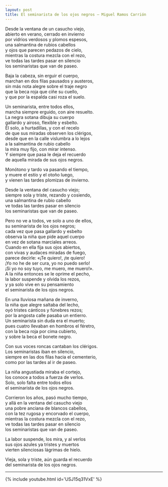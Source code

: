 ```yaml
---
layout: post
title: El seminarista de los ojos negros – Miguel Ramos Carrión
---
```


Desde la ventana de un casucho viejo,  
abierto en verano, cerrado en invierno  
por vidrios verdosos y plomos espesos,  
una salmantina de rubios cabellos  
y ojos que parecen pedazos de cielo,  
mientras la costura mezcla con el rezo,  
ve todas las tardes pasar en silencio  
los seminaristas que van de paseo.  

<!--more-->

Baja la cabeza, sin erguir el cuerpo,  
marchan en dos filas pausados y austeros,  
sin más nota alegre sobre el traje negro  
que la beca roja que ciñe su cuello,  
y que por la espalda casi roza el suelo.

Un seminarista, entre todos ellos,  
marcha siempre erguido, con aire resuelto.  
La negra sotana dibuja su cuerpo  
gallardo y airoso, flexible y esbelto.  
Él solo, a hurtadillas, y con el recelo  
de que sus miradas observen los clérigos,  
desde que en la calle vislumbra a lo lejos  
a la salmantina de rubio cabello  
la mira muy fijo, con mirar intenso.  
Y siempre que pasa le deja el recuerdo  
de aquella mirada de sus ojos negros.

Monótono y tardo va pasando el tiempo,  
y muere el estío y el otoño luego,  
y vienen las tardes plomizas de invierno.  

Desde la ventana del casucho viejo;  
siempre sola y triste, rezando y cosiendo,  
una salmantina de rubio cabello  
ve todas las tardes pasar en silencio  
los seminaristas que van de paseo. 

Pero no ve a todos, ve solo a uno de ellos,  
su seminarista de los ojos negros;  
cada vez que pasa gallardo y esbelto  
observa la niña que pide aquel cuerpo  
en vez de sotana marciales arreos.  
Cuando en ella fija sus ojos abiertos,  
con vivas y audaces miradas de fuego,  
parece decirle: «¡Te quiero!, ¡te quiero!  
¡Yo no he de ser cura, yo no puedo serlo!  
¡Si yo no soy tuyo, me muero, me muero!».  
A la niña entonces se le oprime el pecho,  
la labor suspende y olvida los rezos,  
y ya solo vive en su pensamiento  
el seminarista de los ojos negros.

En una lluviosa mañana de inverno,  
la niña que alegre saltaba del lecho,  
oyó tristes cánticos y fúnebres rezos;  
por la angosta calle pasaba un entierro.  
Un seminarista sin duda era el muerto;  
pues cuatro llevaban en hombros el féretro,  
con la beca roja por cima cubierto,  
y sobre la beca el bonete negro.

Con sus voces roncas cantaban los clérigos.  
Los seminaristas iban en silencio,  
siempre en las dos filas hacia el cementerio,  
como por las tardes al ir de paseo.

La niña angustiada miraba el cortejo,  
los conoce a todos a fuerza de verlos.  
Solo, solo falta entre todos ellos  
el seminarista de los ojos negros.

Corrieron los años, pasó mucho tiempo,  
y allá en la ventana del casucho viejo  
una pobre anciana de blancos cabellos,  
con la tez rugosa y encorvado el cuerpo,  
mientras la costura mezcla con el rezo,  
ve todas las tardes pasar en silencio  
los seminaristas que van de paseo.

La labor suspende, los mira, y al verlos  
sus ojos azules ya tristes y muertos  
vierten silenciosas lágrimas de hielo.

Vieja, sola y triste, aún guarda el recuerdo  
del seminarista de los ojos negros.

---

{% include youtube.html id='USJ15q31VxE' %}
